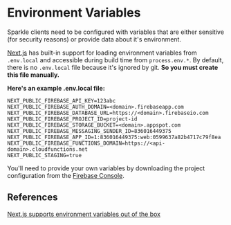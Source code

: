 # Environment Variables

Sparkle clients need to be configured with variables that are either sensitive (for security reasons) or provide data about it's environment.

[Next.js](https://nextjs.org/docs/basic-features/environment-variables) has built-in support for loading environment variables from `.env.local` and accessible during build time from `process.env.*`. By default, there is no `.env.local` file because it's ignored by git. **So you must create this file manually.**

**Here's an example .env.local file:**

```
NEXT_PUBLIC_FIREBASE_API_KEY=123abc
NEXT_PUBLIC_FIREBASE_AUTH_DOMAIN=<domain>.firebaseapp.com
NEXT_PUBLIC_FIREBASE_DATABASE_URL=https://<domain>.firebaseio.com
NEXT_PUBLIC_FIREBASE_PROJECT_ID=project-id
NEXT_PUBLIC_FIREBASE_STORAGE_BUCKET=<domain>.appspot.com
NEXT_PUBLIC_FIREBASE_MESSAGING_SENDER_ID=836016449375
NEXT_PUBLIC_FIREBASE_APP_ID=1:836016449375:web:0599637a82b4717c79f8ea
NEXT_PUBLIC_FIREBASE_FUNCTIONS_DOMAIN=https://<api-domain>.cloudfunctions.net
NEXT_PUBLIC_STAGING=true
```

You'll need to provide your own variables by downloading the project configuration from the [Firebase Console](https://console.firebase.google.com/).

## References

[Next.js supports environment variables out of the box](https://nextjs.org/docs/basic-features/environment-variables)
